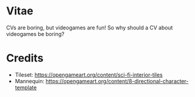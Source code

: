 # Vitae
CVs are boring, but videogames are fun! So why should a CV about videogames be boring?

# Credits
- Tileset: https://opengameart.org/content/sci-fi-interior-tiles
- Mannequin: https://opengameart.org/content/8-directional-character-template
